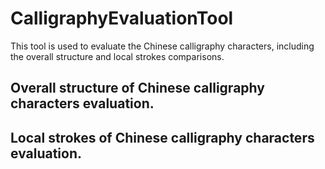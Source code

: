 # CalligraphyEvaluationTool

This tool is used to evaluate the Chinese calligraphy characters, including the overall
structure and local strokes comparisons.

## Overall structure of Chinese calligraphy characters evaluation. 


## Local strokes of Chinese calligraphy characters evaluation.